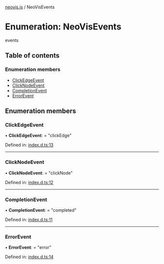 [neovis.js](../README.md) / NeoVisEvents

# Enumeration: NeoVisEvents

events

## Table of contents

### Enumeration members

- [ClickEdgeEvent](neovisevents.md#clickedgeevent)
- [ClickNodeEvent](neovisevents.md#clicknodeevent)
- [CompletionEvent](neovisevents.md#completionevent)
- [ErrorEvent](neovisevents.md#errorevent)

## Enumeration members

### ClickEdgeEvent

• **ClickEdgeEvent**: = "clickEdge"

Defined in: [index.d.ts:13](https://github.com/thebestnom/neovis.js/blob/d41808e/index.d.ts#L13)

___

### ClickNodeEvent

• **ClickNodeEvent**: = "clickNode"

Defined in: [index.d.ts:12](https://github.com/thebestnom/neovis.js/blob/d41808e/index.d.ts#L12)

___

### CompletionEvent

• **CompletionEvent**: = "completed"

Defined in: [index.d.ts:11](https://github.com/thebestnom/neovis.js/blob/d41808e/index.d.ts#L11)

___

### ErrorEvent

• **ErrorEvent**: = "error"

Defined in: [index.d.ts:14](https://github.com/thebestnom/neovis.js/blob/d41808e/index.d.ts#L14)
